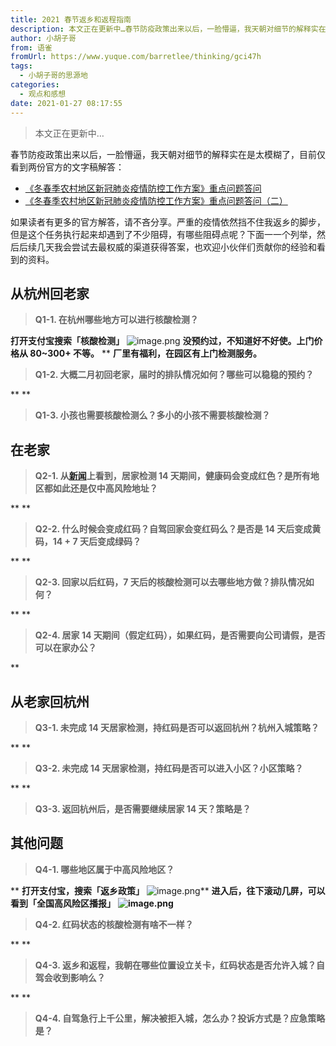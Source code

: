 ```yaml
---
title: 2021 春节返乡和返程指南
description: 本文正在更新中…春节防疫政策出来以后，一脸懵逼，我天朝对细节的解释实在是太模糊了，目前仅看到两份官方的文字稿解答：《冬春季农村地区新冠肺炎疫情防控工作方案》重点问题答问《冬春季农村地区新冠肺炎疫情防控工作方案》重点问题答问（二）如果读者有更多的官方解答，请不吝分享。严重的疫情依然挡不住我返乡的...
author: 小胡子哥
from: 语雀
fromUrl: https://www.yuque.com/barretlee/thinking/gci47h
tags:
  - 小胡子哥的思源地
categories:
  - 观点和感想
date: 2021-01-27 08:17:55
---
```


> 本文正在更新中…



春节防疫政策出来以后，一脸懵逼，我天朝对细节的解释实在是太模糊了，目前仅看到两份官方的文字稿解答：


- [《冬春季农村地区新冠肺炎疫情防控工作方案》重点问题答问](http://www.nhc.gov.cn/jkj/s7915/202101/f1590bbfc60a43ab81564061bc7e14fc.shtml)
- [《冬春季农村地区新冠肺炎疫情防控工作方案》重点问题答问（二）](http://www.nhc.gov.cn/jkj/s7915/202101/f3fc5701ffcb4c03948a13d2b26c08a9.shtml)



如果读者有更多的官方解答，请不吝分享。严重的疫情依然挡不住我返乡的脚步，但是这个任务执行起来却遇到了不少阻碍，有哪些阻碍点呢？下面一一个列举，然后后续几天我会尝试去最权威的渠道获得答案，也欢迎小伙伴们贡献你的经验和看到的资料。


## 从杭州回老家


> **Q1-1. 在杭州哪些地方可以进行核酸检测？**



**打开支付宝搜索「核酸检测」**
![image.png](../blogimgs/2021/01/27/1611752108613-2e139ad7-0c78-4fc6-9546-3e4b302e94fd.png)
**没预约过，不知道好不好使。上门价格从 80~300+ 不等。**
**
**厂里有福利，在园区有上门检测服务。**


> **Q1-2. 大概二月初回老家，届时的排队情况如何？哪些可以稳稳的预约？**

**
**
> **Q1-3. 小孩也需要核酸检测么？多小的小孩不需要核酸检测？**



## 在老家


> **Q2-1. 从**[**新闻**](https://www.yicai.com/news/100906136.html)**上看到，居家检测 14 天期间，健康码会变成红色？是所有地区都如此还是仅中高风险地址？**

**
**
> **Q2-2. 什么时候会变成红码？自驾回家会变红码么？是否是 14 天后变成黄码，14 + 7 天后变成绿码？**

**
**
> **Q2-3. 回家以后红码，7 天后的核酸检测可以去哪些地方做？排队情况如何？**

**
**
> **Q2-4. 居家 14 天期间（假定红码），如果红码，是否需要向公司请假，是否可以在家办公？**

**
## 从老家回杭州


> **Q3-1. 未完成 14 天居家检测，持红码是否可以返回杭州？杭州入城策略？**

**
**
> **Q3-2. 未完成 14 天居家检测，持红码是否可以进入小区？小区策略？**

**
**
> **Q3-3. 返回杭州后，是否需要继续居家 14 天？策略是？**





## 其他问题


> **Q4-1. 哪些地区属于中高风险地区？**

**
**打开支付宝，搜索「返乡政策」**
![image.png](../blogimgs/2021/01/27/1611751928083-4e2cbc61-ec2b-4ecf-82a0-a1a4fd9a707e.png)**
**进入后，往下滚动几屏，可以看到「全国高风险区播报」**
**![image.png](../blogimgs/2021/01/27/1611751971491-d62e187f-e0af-4540-822f-cf863ca42be9.png)**
> **Q4-2. 红码状态的核酸检测有啥不一样？**

**
**
> **Q4-3. 返乡和返程，我朝在哪些位置设立关卡，红码状态是否允许入城？自驾会收到影响么？**

**
**
> **Q4-4. 自驾急行上千公里，解决被拒入城，怎么办？投诉方式是？应急策略是？**

